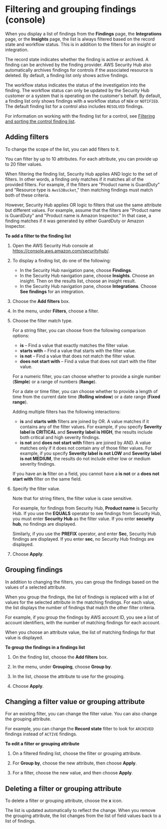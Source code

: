 # Filtering and grouping findings \(console\)<a name="findings-filtering-grouping"></a>

When you display a list of findings from the **Findings** page, the **Integrations** page, or the **Insights** page, the list is always filtered based on the record state and workflow status\. This is in addition to the filters for an insight or integration\.

The record state indicates whether the finding is active or archived\. A finding can be archived by the finding provider\. AWS Security Hub also automatically archives findings for controls if the associated resource is deleted\. By default, a finding list only shows active findings\.

The workflow status indicates the status of the investigation into the finding\. The workflow status can only be updated by the Security Hub customer or a system that is operating on the customer's behalf\. By default, a finding list only shows findings with a workflow status of `NEW` or `NOTIFIED`\. The default finding list for a control also includes `RESOLVED` findings\.

For information on working with the finding list for a control, see [Filtering and sorting the control finding list](control-finding-list.md)\.

## Adding filters<a name="finding-list-filters"></a>

To change the scope of the list, you can add filters to it\.

You can filter by up to 10 attributes\. For each attribute, you can provide up to 20 filter values\.

When filtering the finding list, Security Hub applies AND logic to the set of filters\. In other words, a finding only matches if it matches all of the provided filters\. For example, if the filters are "Product name is GuardDuty" and "Resource type is `AwsS3Bucket`," then matching findings must match both of these criteria\.

However, Security Hub applies OR logic to filters that use the same attribute but different values\. For example, assume that the filters are "Product name is GuardDuty" and "Product name is Amazon Inspector\." In that case, a finding matches if it was generated by either GuardDuty or Amazon Inspector\.

**To add a filter to the finding list**

1. Open the AWS Security Hub console at [https://console\.aws\.amazon\.com/securityhub/](https://console.aws.amazon.com/securityhub/)\.

1. To display a finding list, do one of the following:
   + In the Security Hub navigation pane, choose **Findings**\.
   + In the Security Hub navigation pane, choose **Insights**\. Choose an insight\. Then on the results list, choose an insight result\.
   + In the Security Hub navigation pane, choose **Integrations**\. Choose **See findings** for an integration\.

1. Choose the **Add filters** box\.

1. In the menu, under **Filters**, choose a filter\.

1. Choose the filter match type\.

   For a string filter, you can choose from the following comparison options:
   + **is** – Find a value that exactly matches the filter value\.
   + **starts with** – Find a value that starts with the filter value\.
   + **is not** – Find a value that does not match the filter value\.
   + **does not start with** – Find a value that does not start with the filter value\.

   For a numeric filter, you can choose whether to provide a single number \(**Simple**\) or a range of numbers \(**Range**\)\.

   For a date or time filter, you can choose whether to provide a length of time from the current date time \(**Rolling window**\) or a date range \(**Fixed range**\)\.

   Adding multiple filters has the following interactions:
   + **is** and **starts with** filters are joined by OR\. A value matches if it contains any of the filter values\. For example, if you specify **Severity label is CRITICAL** and **Severity label is HIGH**, the results include both critical and high severity findings\.
   + **is not** and **does not start with** filters are joined by AND\. A value matches only if it does not contain any of those filter values\. For example, if you specify **Severity label is not LOW** and **Severity label is not MEDIUM**, the results do not include either low or medium severity findings\.

   If you have an **is** filter on a field, you cannot have a **is not** or a **does not start with** filter on the same field\.

1. Specify the filter value\.

   Note that for string filters, the filter value is case sensitive\.

   For example, for findings from Security Hub, **Product name** is Security Hub\. If you use the **EQUALS** operator to see findings from Security Hub, you must enter **Security Hub** as the filter value\. If you enter **security hub**, no findings are displayed\.

   Similarly, if you use the **PREFIX** operator, and enter **Sec**, Security Hub findings are displayed\. If you enter **sec**, no Security Hub findings are displayed\.

1. Choose **Apply**\.

## Grouping findings<a name="finding-list-grouping"></a>

In addition to changing the filters, you can group the findings based on the values of a selected attribute\.

When you group the findings, the list of findings is replaced with a list of values for the selected attribute in the matching findings\. For each value, the list displays the number of findings that match the other filter criteria\.

For example, if you group the findings by AWS account ID, you see a list of account identifiers, with the number of matching findings for each account\.

When you choose an attribute value, the list of matching findings for that value is displayed\.

**To group the findings in a findings list**

1. On the finding list, choose the **Add filters** box\.

1. In the menu, under **Grouping**, choose **Group by**\.

1. In the list, choose the attribute to use for the grouping\.

1. Choose **Apply**\.

## Changing a filter value or grouping attribute<a name="finding-list-change-filter-value"></a>

For an existing filter, you can change the filter value\. You can also change the grouping attribute\.

For example, you can change the **Record state** filter to look for `ARCHIVED` findings instead of `ACTIVE` findings\.

**To edit a filter or grouping attribute**

1. On a filtered finding list, choose the filter or grouping attribute\.

1. For **Group by**, choose the new attribute, then choose **Apply**\.

1. For a filter, choose the new value, and then choose **Apply**\.

## Deleting a filter or grouping attribute<a name="finding-list-delete-filter"></a>

To delete a filter or grouping attribute, choose the **x** icon\.

The list is updated automatically to reflect the change\. When you remove the grouping attribute, the list changes from the list of field values back to a list of findings\.